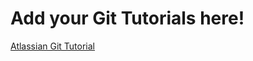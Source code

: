 # Add your Git Tutorials here!

<a href="https://www.atlassian.com/git/tutorials/setting-up-a-repository"> Atlassian Git Tutorial</a>